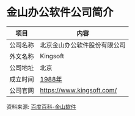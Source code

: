 # 金山办公软件公司简介

|项目|内容|
|-----|-----|
|公司名称|北京金山办公软件股份有限公司|
|外文名称|Kingsoft|
|公司地址|北京|
|成立时间|[1988年](https://www.it-this-year.com/1911/)|
|公司官网|https://www.kingsoft.com/|

资料来源: 
[百度百科-金山软件](https://baike.baidu.com/item/%E9%87%91%E5%A3%AB%E9%A1%BF/6645945?fr=aladdin)